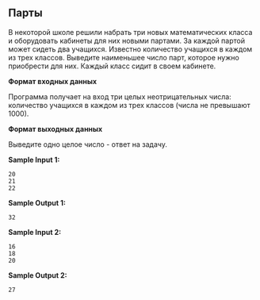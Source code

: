 ## Парты

В некоторой школе решили набрать три новых математических класса и оборудовать кабинеты для них новыми партами. За каждой партой может сидеть два учащихся. Известно количество учащихся в каждом из трех классов. Выведите наименьшее число парт, которое нужно приобрести для них. Каждый класс сидит в своем кабинете.

**Формат входных данных**

Программа получает на вход три целых неотрицательных числа: количество учащихся в каждом из трех классов (числа не превышают 1000).

**Формат выходных данных**

Выведите одно целое число - ответ на задачу.

**Sample Input 1:**

```
20
21
22

```

**Sample Output 1:**

```
32
```


**Sample Input 2:**

```
16
18
20
```


**Sample Output 2:**

```
27
```


